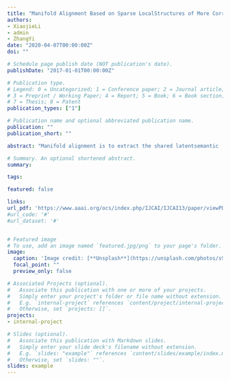 ```yaml
---
title: "Manifold Alignment Based on Sparse LocalStructures of More Corresponding Pairs."
authors:
- XiaojieLi
- admin
- ZhangYi
date: "2020-04-07T00:00:00Z"
doi: ""

# Schedule page publish date (NOT publication's date).
publishDate: "2017-01-01T00:00:00Z"

# Publication type.
# Legend: 0 = Uncategorized; 1 = Conference paper; 2 = Journal article;
# 3 = Preprint / Working Paper; 4 = Report; 5 = Book; 6 = Book section;
# 7 = Thesis; 8 = Patent
publication_types: ["1"]

# Publication name and optional abbreviated publication name.
publication: ""
publication_short: ""

abstract: "Manifold alignment is to extract the shared latentsemantic  structure  from  multiple  manifolds.   Thejoint  adjacency  matrix  plays  a  key  role  in  mani-fold alignment.  To construct the matrix, it is cru-cial  to  get  more  corresponding  pairs.This  pa-per  proposes  an  approach  to  obtain  more  and  re-liable corresponding pairs in terms of local struc-ture  correspondence.The  sparse  reconstructionweight  matrix  of  each  manifold  is  established  topreserve  the  local  geometry  of  the  original  dataset.  The sparse correspondence matrices are con-structed using the sparse local structures of corre-sponding pairs across manifolds.  Further more, anew energy function for manifold alignment is pro-posed to simultaneously match the correspondinginstances and preserve the local geometry of eachmanifold. The shared low dimensional embedding,which  provides  better  descriptions  for  the  intrin-sic geometry and relations between different man-ifolds, can be obtained by solving the optimizationproblem  with  closed-form  solution.   Experimentsdemonstrate the effectiveness of the proposed algo-rithm."

# Summary. An optional shortened abstract.
summary:

tags:

featured: false

links:
url_pdf: 'https://www.aaai.org/ocs/index.php/IJCAI/IJCAI13/paper/viewPDFInterstitial/6786/7171'
#url_code: '#'
#url_dataset: '#'


# Featured image
# To use, add an image named `featured.jpg/png` to your page's folder. 
image:
  caption: 'Image credit: [**Unsplash**](https://unsplash.com/photos/s9CC2SKySJM)'
  focal_point: ""
  preview_only: false

# Associated Projects (optional).
#   Associate this publication with one or more of your projects.
#   Simply enter your project's folder or file name without extension.
#   E.g. `internal-project` references `content/project/internal-project/index.md`.
#   Otherwise, set `projects: []`.
projects:
- internal-project

# Slides (optional).
#   Associate this publication with Markdown slides.
#   Simply enter your slide deck's filename without extension.
#   E.g. `slides: "example"` references `content/slides/example/index.md`.
#   Otherwise, set `slides: ""`.
slides: example
---
```

